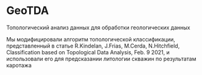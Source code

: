 # GeoTDA
Топологический анализ данных для обработки геологических данных

Мы модифицировали алгоритм топологической классификации, представленный в статье R.Kindelan, J.Frias, M.Cerda, N.Hitchfield, Classification based on Topological Data Analysis, Feb. 9 2021, и использовали его для предсказании литологии скважин по результатам каротажа

